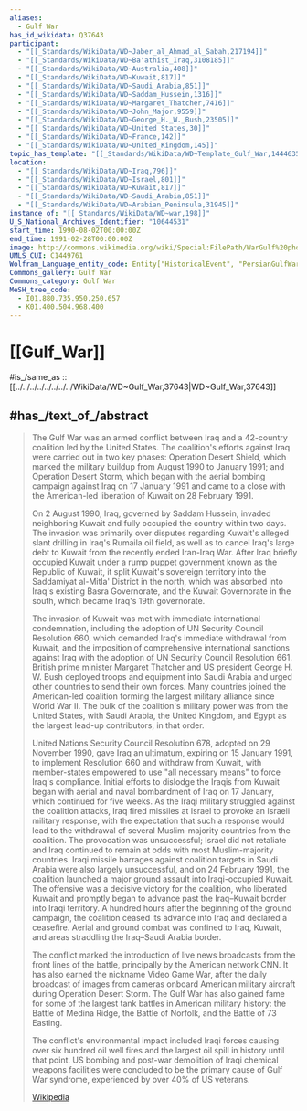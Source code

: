 ```yaml
---
aliases:
  - Gulf War
has_id_wikidata: Q37643
participant:
  - "[[_Standards/WikiData/WD~Jaber_al_Ahmad_al_Sabah,217194]]"
  - "[[_Standards/WikiData/WD~Ba'athist_Iraq,3108185]]"
  - "[[_Standards/WikiData/WD~Australia,408]]"
  - "[[_Standards/WikiData/WD~Kuwait,817]]"
  - "[[_Standards/WikiData/WD~Saudi_Arabia,851]]"
  - "[[_Standards/WikiData/WD~Saddam_Hussein,1316]]"
  - "[[_Standards/WikiData/WD~Margaret_Thatcher,7416]]"
  - "[[_Standards/WikiData/WD~John_Major,9559]]"
  - "[[_Standards/WikiData/WD~George_H._W._Bush,23505]]"
  - "[[_Standards/WikiData/WD~United_States,30]]"
  - "[[_Standards/WikiData/WD~France,142]]"
  - "[[_Standards/WikiData/WD~United_Kingdom,145]]"
topic_has_template: "[[_Standards/WikiData/WD~Template_Gulf_War,14446354]]"
location:
  - "[[_Standards/WikiData/WD~Iraq,796]]"
  - "[[_Standards/WikiData/WD~Israel,801]]"
  - "[[_Standards/WikiData/WD~Kuwait,817]]"
  - "[[_Standards/WikiData/WD~Saudi_Arabia,851]]"
  - "[[_Standards/WikiData/WD~Arabian_Peninsula,31945]]"
instance_of: "[[_Standards/WikiData/WD~war,198]]"
U_S_National_Archives_Identifier: "10644531"
start_time: 1990-08-02T00:00:00Z
end_time: 1991-02-28T00:00:00Z
image: http://commons.wikimedia.org/wiki/Special:FilePath/WarGulf%20photobox.jpg
UMLS_CUI: C1449761
Wolfram_Language_entity_code: Entity["HistoricalEvent", "PersianGulfWar"]
Commons_gallery: Gulf War
Commons_category: Gulf War
MeSH_tree_code:
  - I01.880.735.950.250.657
  - K01.400.504.968.400
---
```


# [[Gulf_War]]

#is_/same_as :: [[../../../../../../../../WikiData/WD~Gulf_War,37643|WD~Gulf_War,37643]]

## #has_/text_of_/abstract 

> The Gulf War was an armed conflict between Iraq and a 42-country coalition led by the United States. The coalition's efforts against Iraq were carried out in two key phases: Operation Desert Shield, which marked the military buildup from August 1990 to January 1991; and Operation Desert Storm, which began with the aerial bombing campaign against Iraq on 17 January 1991 and came to a close with the American-led liberation of Kuwait on 28 February 1991.
>
> On 2 August 1990, Iraq, governed by Saddam Hussein, invaded neighboring Kuwait and fully occupied the country within two days. The invasion was primarily over disputes regarding Kuwait's alleged slant drilling in Iraq's Rumaila oil field, as well as to cancel Iraq's large debt to Kuwait from the recently ended Iran-Iraq War. After Iraq briefly occupied Kuwait under a rump puppet government known as the Republic of Kuwait, it split Kuwait's sovereign territory into the Saddamiyat al-Mitla' District in the north, which was absorbed into Iraq's existing Basra Governorate, and the Kuwait Governorate in the south, which became Iraq's 19th governorate. 
>
> The invasion of Kuwait was met with immediate international condemnation, including the adoption of UN Security Council Resolution 660, which demanded Iraq's immediate withdrawal from Kuwait, and the imposition of comprehensive international sanctions against Iraq with the adoption of UN Security Council Resolution 661. British prime minister Margaret Thatcher and US president George H. W. Bush deployed troops and equipment into Saudi Arabia and urged other countries to send their own forces. Many countries joined the American-led coalition forming the largest military alliance since World War II. The bulk of the coalition's military power was from the United States, with Saudi Arabia, the United Kingdom, and Egypt as the largest lead-up contributors, in that order. 
>
> United Nations Security Council Resolution 678, adopted on 29 November 1990, gave Iraq an ultimatum, expiring on 15 January 1991, to implement Resolution 660 and withdraw from Kuwait, with member-states empowered to use "all necessary means" to force Iraq's compliance. Initial efforts to dislodge the Iraqis from Kuwait began with aerial and naval bombardment of Iraq on 17 January, which continued for five weeks. As the Iraqi military struggled against the coalition attacks, Iraq fired missiles at Israel to provoke an Israeli military response, with the expectation that such a response would lead to the withdrawal of several Muslim-majority countries from the coalition. The provocation was unsuccessful; Israel did not retaliate and Iraq continued to remain at odds with most Muslim-majority countries. Iraqi missile barrages against coalition targets in Saudi Arabia were also largely unsuccessful, and on 24 February 1991, the coalition launched a major ground assault into Iraqi-occupied Kuwait. The offensive was a decisive victory for the coalition, who liberated Kuwait and promptly began to advance past the Iraq–Kuwait border into Iraqi territory. A hundred hours after the beginning of the ground campaign, the coalition ceased its advance into Iraq and declared a ceasefire. Aerial and ground combat was confined to Iraq, Kuwait, and areas straddling the Iraq–Saudi Arabia border.
>
> The conflict marked the introduction of live news broadcasts from the front lines of the battle, principally by the American network CNN. It has also earned the nickname Video Game War, after the daily broadcast of images from cameras onboard American military aircraft during Operation Desert Storm. The Gulf War has also gained fame for some of the largest tank battles in American military history: the Battle of Medina Ridge, the Battle of Norfolk, and the Battle of 73 Easting.
>
> The conflict's environmental impact included Iraqi forces causing over six hundred oil well fires and the largest oil spill in history until that point. US bombing and post-war demolition of Iraqi chemical weapons facilities were concluded to be the primary cause of Gulf War syndrome, experienced by over 40% of US veterans.
>
> [Wikipedia](https://en.wikipedia.org/wiki/Gulf%20War) 

